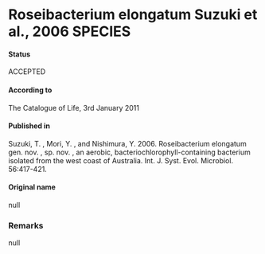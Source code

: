 # Roseibacterium elongatum Suzuki et al., 2006 SPECIES

#### Status
ACCEPTED

#### According to
The Catalogue of Life, 3rd January 2011

#### Published in
Suzuki, T. , Mori, Y. , and Nishimura, Y. 2006. Roseibacterium elongatum gen. nov. , sp. nov. , an aerobic, bacteriochlorophyll-containing bacterium isolated from the west coast of Australia. Int. J. Syst. Evol. Microbiol. 56:417-421.

#### Original name
null

### Remarks
null